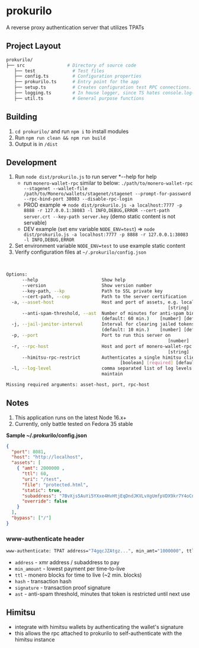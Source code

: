 # prokurilo

A reverse proxy authentication server that utilizes TPATs
   
## Project Layout

```bash
prokurilo/
├── src                # Directory of source code
   ├── test              # Test files
   ├── config.ts         # Configuration properties
   ├── prokurilo.ts      # Entry point for the app
   ├── setup.ts          # Creates configuration test RPC connections.
   ├── logging.ts        # In house logger, since TS hates console.log()
   ├── util.ts           # General purpose functions
```

## Building

1. `cd prokurilo/` and run `npm i` to install modules
2. Run `npm run clean && npm run build`
3. Output is in `/dist`

## Development

1. Run `node dist/prokurilo.js` to run server *--help for help
    * run `monero-wallet-rpc` similar to below:
      `./path/to/monero-wallet-rpc --stagenet --wallet-file /path/to/Monero/wallets/stagenet/stagenet --prompt-for-password --rpc-bind-port 38083 --disable-rpc-login`
    * PROD example => `node dist/prokurilo.js -a localhost:7777 -p 8888 -r 127.0.0.1:38083 -l INFO,DEBUG,ERROR --cert-path server.crt --key-path server.key` (demo static content is not servable)
    * DEV example (set env variable `NODE_ENV=test`) => `node dist/prokurilo.js -a localhost:7777 -p 8888 -r 127.0.0.1:38083 -l INFO,DEBUG,ERROR` 
2. Set environment variable `NODE_ENV=test` to use example static content 
3. Verify configuration files at `~/.prokurilo/config.json`

<br/>

```bash
Options:
      --help                        Show help                          [boolean]
      --version                     Show version number                [boolean]
      --key-path, --kp              Path to SSL private key             [string]
      --cert-path, --cep            Path to the server certification    [string]
  -a, --asset-host                  Host and port of assets, e.g. localhost:1234
                                                             [string] [required]
      --anti-spam-threshold, --ast  Number of minutes for anti-spam binning
                                    (default: 60 min.)    [number] [default: 60]
  -j, --jail-janitor-interval       Interval for clearing jailed tokens
                                    (default: 10 min.)    [number] [default: 10]
  -p, --port                        Port to run this server on
                                                             [number] [required]
  -r, --rpc-host                    Host and port of monero-wallet-rpc
                                                             [string] [required]
      --himitsu-rpc-restrict        Authenticates a single himitsu client only.
                                           [boolean] [required] [default: false]
  -l, --log-level                   comma separated list of log levels to
                                    maintain                            [string]

Missing required arguments: asset-host, port, rpc-host
```

## Notes
1. This application runs on the latest Node 16.x+
2. Currently, only battle tested on Fedora 35 stable

<b>Sample ~/.prokurilo/config.json</b>

```json 
{
  "port": 8081,
  "host": "http://localhost",
  "assets": [
    { "amt": 2000000 ,
      "ttl": 60,
      "uri": "/test",
      "file": "protected.html",
      "static": true,
      "subaddress": "7BvXjs5AuYi5YXxe4HvHtjEqDndJKVLvXgUmfpVDX9kr7Y4oCnCrVPUNWyopi4YAsXgP6epapXuinWH94n89bLsmEcPxTNW",
      "override": false
    }
  ],
  "bypass": ["/"]
}
```

### www-authenticate header

```bash
www-authenticate: TPAT address="74gqcJZAtgz...", min_amt="1000000", ttl="30", hash="hash123...", signature="OutProofV123...", ast="60"
```

* `address` - xmr address / subaddress to pay
* `min_amount` - lowest payment per time-to-live
* `ttl` - monero blocks for time to live (~2 min. blocks)
* `hash` - transaction hash
* `signature` - transaction proof signature
* `ast` - anti-spam threshold, minutes that token is restricted until next use

## Himitsu

* integrate with himitsu wallets by authenticating the wallet's signature
* this allows the rpc attached to prokurilo to self-authenticate with the himitsu instance